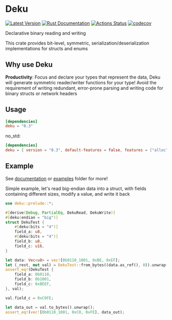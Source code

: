 # Deku

[![Latest Version](https://img.shields.io/crates/v/deku.svg)](https://crates.io/crates/deku)
[![Rust Documentation](https://docs.rs/deku/badge.svg)](https://docs.rs/deku)
[![Actions Status](https://github.com/sharksforarms/deku/workflows/CI/badge.svg)](https://github.com/sharksforarms/deku/actions)
[![codecov](https://codecov.io/gh/sharksforarms/deku/branch/master/graph/badge.svg)](https://codecov.io/gh/sharksforarms/deku)

Declarative binary reading and writing

This crate provides bit-level, symmetric, serialization/deserialization implementations for structs and enums

## Why use Deku

**Productivity**: Focus and declare your types that represent the data, Deku will generate symmetric reader/writer functions for your type! Avoid the requirement of writing redundant, error-prone parsing and writing code for binary structs or network headers

## Usage

```toml
[dependencies]
deku = "0.3"
```

no_std:
```toml
[dependencies]
deku = { version = "0.3", default-features = false, features = ["alloc"] }
```

## Example

See [documentation](https://docs.rs/deku) or [examples](https://github.com/sharksforarms/deku/tree/master/examples) folder for more!

Simple example, let's read big-endian data into a struct, with fields containing different sizes, modify a value, and write it back

```rust
use deku::prelude::*;

#[derive(Debug, PartialEq, DekuRead, DekuWrite)]
#[deku(endian = "big")]
struct DekuTest {
    #[deku(bits = "4")]
    field_a: u8,
    #[deku(bits = "4")]
    field_b: u8,
    field_c: u16,
}

let data: Vec<u8> = vec![0b0110_1001, 0xBE, 0xEF];
let (_rest, mut val) = DekuTest::from_bytes((data.as_ref(), 0)).unwrap();
assert_eq!(DekuTest {
    field_a: 0b0110,
    field_b: 0b1001,
    field_c: 0xBEEF,
}, val);

val.field_c = 0xC0FE;

let data_out = val.to_bytes().unwrap();
assert_eq!(vec![0b0110_1001, 0xC0, 0xFE], data_out);
```

